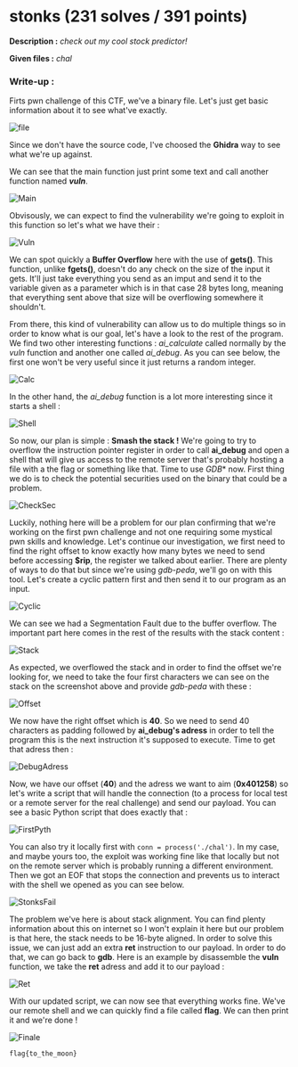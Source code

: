 # stonks (231 solves / 391 points)
**Description :** *check out my cool stock predictor!*

**Given files :** *chal*

### Write-up :
Firts pwn challenge of this CTF, we've a binary file. Let's just get basic information about it to see what've exactly.

![file](images/file.png)

Since we don't have the source code, I've choosed the **Ghidra** way to see what we're up against.

We can see that the main function just print some text and call another function named ***vuln***.

![Main](images/main.png)

Obvisously, we can expect to find the vulnerability we're going to exploit in this function so let's what we have their :

![Vuln](images/vuln.png)

We can spot quickly a **Buffer Overflow** here with the use of **gets()**. This function, unlike **fgets()**, doesn't do any check on the size of the input it gets. It'll just take everything you send as an imput and send it to the variable given as a parameter which is in that case 28 bytes long, meaning that everything sent above that size will be overflowing somewhere it shouldn't.

From there, this kind of vulnerability can allow us to do multiple things so in order to know what is our goal, let's have a look to the rest of the program. We find two other interesting functions : *ai_calculate* called normally by the *vuln* function and another one called *ai_debug*. As you can see below, the first one won't be very useful since it just returns a random integer.

![Calc](images/calculate.png)

In the other hand, the *ai_debug* function is a lot more interesting since it starts a shell :

![Shell](images/debug.png)

So now, our plan is simple : **Smash the stack !** We're going to try to overflow the instruction pointer register in order to call **ai_debug** and open a shell that will give us access to the remote server that's probably hosting a file with a the flag or something like that. Time to use *GDB** now. First thing we do is to check the potential securities used on the binary that could be a problem.

![CheckSec](images/checksec.png)

Luckily, nothing here will be a problem for our plan confirming that we're working on the first pwn challenge and not one requiring some mystical pwn skills and knowledge. Let's continue our investigation, we first need to find the right offset to know exactly how many bytes we need to send before accessing **$rip**, the register we talked about earlier. There are plenty of ways to do that but since we're using *gdb-peda*, we'll go on with this tool. Let's create a cyclic pattern first and then send it to our program as an input.

![Cyclic](images/cyclic.png)

We can see we had a Segmentation Fault due to the buffer overflow. The important part here comes in the rest of the results with the stack content :

![Stack](images/stack.png)

As expected, we overflowed the stack and in order to find the offset we're looking for, we need to take the four first characters we can see on the stack on the screenshot above and provide *gdb-peda* with these :

![Offset](images/offset.png)

We now have the right offset which is **40**. So we need to send 40 characters as padding followed by **ai_debug's adress** in order to tell the program this is the next instruction it's supposed to execute. Time to get that adress then :

![DebugAdress](images/debugadress.png)

Now, we have our offset (**40**) and the adress we want to aim (**0x401258**) so let's write a script that will handle the connection (to a process for local test or a remote server for the real challenge) and send our payload. You can see a basic Python script that does exactly that :

![FirstPyth](images/firstpyth.png)

You can also try it locally first with `conn = process('./chal')`. In my case, and maybe yours too, the exploit was working fine like that locally but not on the remote server which is probably running a different environment. Then we got an EOF that stops the connection and prevents us to interact with the shell we opened as you can see below.

![StonksFail](images/stonksFail.png)

The problem we've here is about stack alignment. You can find plenty information about this on internet so I won't explain it here but our problem is that here, the stack needs to be 16-byte aligned. In order to solve this issue, we can just add an extra **ret** instruction to our payload. In order to do that, we can go back to **gdb**. Here is an example by disassemble the **vuln** function, we take the **ret** adress and add it to our payload :

![Ret](images/ret.png)

With our updated script, we can now see that everything works fine. We've our remote shell and we can quickly find a file called **flag**. We can then print it and we're done !

![Finale](images/final.png)

`flag{to_the_moon}`
